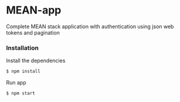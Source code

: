 # MEAN-app

Complete MEAN stack application with authentication using json web tokens and pagination 

### Installation

Install the dependencies

```sh
$ npm install
```
Run app

```sh
$ npm start
```